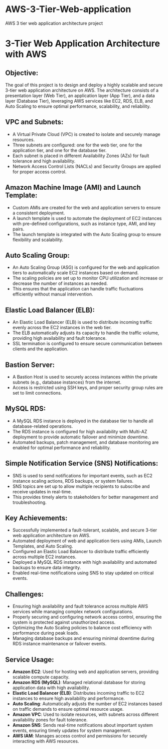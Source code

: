 # AWS-3-Tier-Web-application
AWS 3 tier web application architecture project 
# 3-Tier Web Application Architecture with AWS

## Objective:
The goal of this project is to design and deploy a highly scalable and secure 3-tier web application architecture on AWS. The architecture consists of a presentation layer (Web Tier), an application layer (App Tier), and a data layer (Database Tier), leveraging AWS services like EC2, RDS, ELB, and Auto Scaling to ensure optimal performance, scalability, and reliability.

## VPC and Subnets:
- A Virtual Private Cloud (VPC) is created to isolate and securely manage resources.
- Three subnets are configured: one for the web tier, one for the application tier, and one for the database tier.
- Each subnet is placed in different Availability Zones (AZs) for fault tolerance and high availability.
- Network Access Control Lists (NACLs) and Security Groups are applied for proper access control.

## Amazon Machine Image (AMI) and Launch Template:
- Custom AMIs are created for the web and application servers to ensure a consistent deployment.
- A launch template is used to automate the deployment of EC2 instances with pre-defined configurations, such as instance type, AMI, and key pairs.
- The launch template is integrated with the Auto Scaling group to ensure flexibility and scalability.

## Auto Scaling Group:
- An Auto Scaling Group (ASG) is configured for the web and application tiers to automatically scale EC2 instances based on demand.
- The scaling policies are set up to monitor CPU utilization and increase or decrease the number of instances as needed.
- This ensures that the application can handle traffic fluctuations efficiently without manual intervention.

## Elastic Load Balancer (ELB):
- An Elastic Load Balancer (ELB) is used to distribute incoming traffic evenly across the EC2 instances in the web tier.
- The ELB automatically adjusts its capacity to handle the traffic volume, providing high availability and fault tolerance.
- SSL termination is configured to ensure secure communication between clients and the application.

## Bastion Server:
- A Bastion Host is used to securely access instances within the private subnets (e.g., database instances) from the internet.
- Access is restricted using SSH keys, and proper security group rules are set to limit connections.

## MySQL RDS:
- A MySQL RDS instance is deployed in the database tier to handle all database-related operations.
- The RDS instance is configured for high availability with Multi-AZ deployment to provide automatic failover and minimize downtime.
- Automated backups, patch management, and database monitoring are enabled for optimal performance and reliability.

## Simple Notification Service (SNS) Notifications:
- SNS is used to send notifications for important events, such as EC2 instance scaling actions, RDS backups, or system failures.
- SNS topics are set up to allow multiple recipients to subscribe and receive updates in real-time.
- This provides timely alerts to stakeholders for better management and troubleshooting.

## Key Achievements:
- Successfully implemented a fault-tolerant, scalable, and secure 3-tier web application architecture on AWS.
- Automated deployment of web and application tiers using AMIs, Launch Templates, and Auto Scaling.
- Configured an Elastic Load Balancer to distribute traffic efficiently across multiple EC2 instances.
- Deployed a MySQL RDS instance with high availability and automated backups to ensure data integrity.
- Enabled real-time notifications using SNS to stay updated on critical events.

## Challenges:
- Ensuring high availability and fault tolerance across multiple AWS services while managing complex network configurations.
- Properly securing and configuring network access control, ensuring the system is protected against unauthorized access.
- Optimizing the Auto Scaling policies to balance cost efficiency with performance during peak loads.
- Managing database backups and ensuring minimal downtime during RDS instance maintenance or failover events.

## Service Usage:
- **Amazon EC2**: Used for hosting web and application servers, providing scalable compute capacity.
- **Amazon RDS (MySQL)**: Managed relational database for storing application data with high availability.
- **Elastic Load Balancer (ELB)**: Distributes incoming traffic to EC2 instances to ensure high availability and performance.
- **Auto Scaling**: Automatically adjusts the number of EC2 instances based on traffic demands to ensure optimal resource usage.
- **Amazon VPC**: Used to isolate resources, with subnets across different availability zones for fault tolerance.
- **Amazon SNS**: Sends real-time notifications about important system events, ensuring timely updates for system management.
- **AWS IAM**: Manages access control and permissions for securely interacting with AWS resources.

